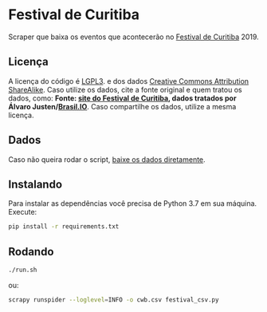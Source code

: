 # Festival de Curitiba

Scraper que baixa os eventos que acontecerão no [Festival de
Curitiba](http://festivaldecuritiba.com.br/) 2019.


## Licença

A licença do código é [LGPL3](). e dos dados [Creative Commons Attribution
ShareAlike](https://creativecommons.org/licenses/by-sa/4.0/).
Caso utilize os dados, cite a fonte original e quem tratou os dados, como:
**Fonte: [site do Festival de Curitiba](http://festivaldecuritiba.com.br/),
dados tratados por Álvaro Justen/[Brasil.IO](https://brasil.io/)**.
Caso compartilhe os dados, utilize a mesma licença.


## Dados

Caso não queira rodar o script, [baixe os dados
diretamente](https://drive.google.com/open?id=1uPdutXB1uf_QVsmr2hfgT67uFR_5hYt6).


## Instalando

Para instalar as dependências você precisa de Python 3.7 em sua máquina.
Execute:

```bash
pip install -r requirements.txt
```


## Rodando

```bash
./run.sh
```

ou:

```bash
scrapy runspider --loglevel=INFO -o cwb.csv festival_csv.py
```
